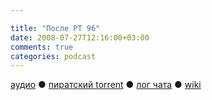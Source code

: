```yaml
---

title: "После РТ 96"
date: 2008-07-27T12:16:00+03:00
comments: true
categories: podcast
---
```

[аудио](http://cdn.radio-t.com/rt96post.mp3) ● [пиратский torrent](http://pirates.radio-t.com/torrents/rt96post.mp3.torrent) ● [лог чата](http://chat.radio-t.com/logs/radio-t-96.html) ● [wiki](http://wiki.radio-t.com/%D0%9F%D0%BE%D1%81%D0%BB%D0%B5_%D0%A0%D0%A2_96)<audio src="http://cdn.radio-t.com/rt96post.mp3" preload="none">
